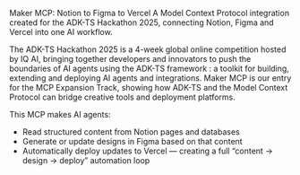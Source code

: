 
Maker MCP: Notion to Figma to Vercel
A Model Context Protocol integration created for the ADK-TS Hackathon 2025, connecting Notion, Figma and Vercel into one AI workflow.

The ADK-TS Hackathon 2025 is a 4-week global online competition hosted by IQ AI, bringing together developers and innovators to push the boundaries of AI agents using the ADK-TS framework : a toolkit for building, extending and deploying AI agents and integrations.
Maker MCP is our entry for the MCP Expansion Track, showing how ADK-TS and the Model Context Protocol can bridge creative tools and deployment platforms.

This MCP makes AI agents:
* Read structured content from Notion pages and databases
* Generate or update designs in Figma based on that content
* Automatically deploy updates to Vercel — creating a full “content → design → deploy” automation loop
